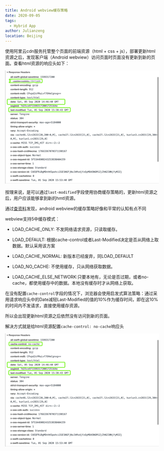 ```yaml
---
title: Android webview缓存策略
date: 2020-09-05
tags: 
  - Hybrid App
author: Julianzeng
location: Beijing  
---
```


使用阿里云cdn服务托管整个页面的前端资源（html + css + js），部署更新html资源之后，发现客户端（Android webview）访问页面时页面没有更新到新的页面。查看html资源的响应头如下：

![](../images/cdn-header1.png)

按理来说，是可以通过`last-modified`字段使用协商缓存策略的，更新html资源之后，用户应该能够拿到新的hmtl资源。

通过[查资料](https://www.jianshu.com/p/4e5049101271)发现，android webview的缓存策略好像和平常的认知有点不同

webview支持5中缓存模式：

* LOAD_CACHE_ONLY: 不发网络请求资源，只读取缓存。

* LOAD_DEFAULT: 根据cache-control或者Last-Modified决定是否从网络上取数据。默认采用该方案

* LOAD_CACHE_NORMAL: 新版本已经废弃，同LOAD_DEFAULT

* LOAD_NO_CACHE: 不使用缓存，只从网络获取数据。

* LOAD_CACHE_ELSE_NETWORK:只要本地有，无论是否过期，或者no-cache，都使用缓存中的数据。本地没有缓存时才从网络上获取。


在没有配置`cache-control`字段的情况下，浏览器会使用启发式算法策略：通过采用请求响应头中的Date减轻Last-Modified的值的10%作为缓存时间，即在这10%的时间内不发请求，直接使用缓存资源。

所以会出现更新html资源之后依然没有访问到新的页面。

解决方式就是给html资源配置`cache-control: no-cache`响应头

![](../images/cdn-header.png)